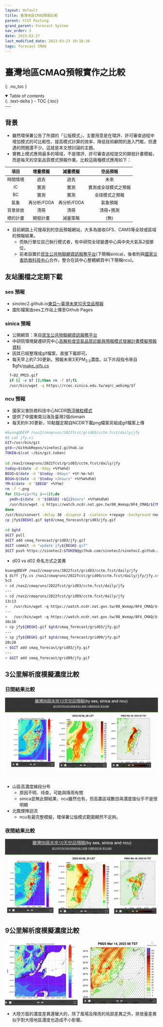```yaml
---
layout: default
title: 臺灣地區CMAQ預報比較
parent: FCST Posting
grand_parent: Forecast System
nav_order: 3
date: 2023-03-27
last_modified_date: 2023-03-23 10:18:38
tags: forecast CMAQ
---
```


# 臺灣地區CMAQ預報實作之比較

{: .no_toc }

<details open markdown="block">
  <summary>
    Table of contents
  </summary>
  {: .text-delta }
- TOC
{:toc}
</details>
---

## 背景

- 雖然環保署公告了所謂的「公版模式」，主要用意是在環評、許可審查過程中增加模式的可比較性、提高模式計算的效率、降低技術顧問的進入門檻，但遭遇的問題還不少。這就是本文想討論的主題。
- 實務上模式應用最多的場域，不是環評、許可審查過程提交的開發計畫模擬，而是每天的空氣品質模式預報作業。比較這兩種模式應用如下：

項目|增量模擬|減量模擬|空品預報
:-:|:-:|:-:|:-:
時間情境|過去|過去|未來
IC|實測|實測|實測或全球模式之預報
BC|實測|實測|全球模式之預報
氣象|再分析/FDDA|再分析/FDDA|氣象預報
背景排放|清冊|清冊|清冊+預測
標的計畫|開發計畫|減量策略|(無)

- 目前網路上可搜尋到的空品預報網站，大多為接收GFS、CAMS等全球或區域的預報結果。
  - 而執行單位自己執行模式者，有中研院全球變遷中心與中央大氣系2個單位，
  - 前者設置於[民生公共物聯網資訊服務平台][CivilIot](下簡稱sinica)，後者則與[國家災害防救科技中心][NCDR]合作，整合在該中心整體網頁中(下簡稱ncu)。

## 友站圖檔之定期下載

### ses 預報

- sinotec2.github.io[東亞～臺灣未來10天空品預報](https://sinotec2.github.io/cmaq_forecast/index03.html)
- 圖形檔案由ses工作站上傳至Github Pages

### sinica 預報

- 公開網頁：來自[民生公共物聯網資訊服務平台][CivilIot]
- 中研院環境變遷研究中心[高解析度空氣品質診斷與預報模式發展計畫模擬預報資料](https://ci.taiwan.gov.tw/dsp/forcast_air.aspx)
- 因其已經整理成gif檔案，直接下載即可。
- 每天早上約7:30更新。預報未來3天PM<sub>2.5</sub>濃度。以下片段指令來自$gfs/[make_gifs.cs](PostProcess/15.make_gifs.md)

```bash
  f=D2_PM25.gif
  if [[ -e $f ]];then rm -f $f;fi
  /usr/bin/wget -q https://rcec.sinica.edu.tw/aqrc_webimg/$f
```

### ncu 預報

- 國家災害防救科技中心NCDR[懸浮微粒模式](https://watch.ncdr.nat.gov.tw/watch_cmaq)
- 提供了中國東南沿海及臺灣2個domain
- 每天約9:30更新，10點鐘定期自NCDR下載png檔案另組成gif檔案上傳

```bash
#kuang@DEVP /nas2/cmaqruns/2022fcst/grid03/cctm.fcst/daily/jfy
#$ cat jfy.cs
GIT=/usr/bin/git
gtd=~/GitHubRepos/sinotec2.github.io
TOKEN=$(cat ~/bin/git.token)

cd /nas2/cmaqruns/2022fcst/grid03/cctm.fcst/daily/jfy
today=$(date -d -0day +%Y%m%d)
BEGD=$(date -d "$today -0days" +%Y-%m-%d)
BEGH=$(date -d "$today +2hours" +%Y%m%d%H)
YM=$(date -d "$BEGD" +%Y%m)
rm -f *.png
for ((i=4;i<76; i+=1));do
  ymdh=$(date -d "${BEGD} +${i}hours" +%Y%m%d%H)
  /usr/bin/wget -q https://watch.ncdr.nat.gov.tw/00_Wxmap/8F4_CMAQ/${YM}/${BEGH}/ncdr-PM25_d03_$ymdh.png
done
/usr/bin/convert -delay 30 -dispose 2 -coalesce +repage -background none *.png jfy${BEGH}.gif
cp jfy${BEGH}.gif $gtd/cmaq_forecast/grid03/jfy.gif

cd $gtd
$GIT pull
$GIT add cmaq_forecast/grid03/jfy.gif
$GIT commit -m "update jfy${BEGH}.gif"
$GIT push https://sinotec2:$TOKEN@github.com/sinotec2/sinotec2.github.io.git master >> ~/bat.log
```

- d03 vs d02 命名方式之差異

```bash
kuang@DEVP /nas2/cmaqruns/2022fcst/grid03/cctm.fcst/daily/jfy
$ diff jfy.cs /nas2/cmaqruns/2022fcst/grid09/cctm.fcst/daily/jfy/jfy.cs
5c5
< cd /nas2/cmaqruns/2022fcst/grid03/cctm.fcst/daily/jfy
---
> cd /nas2/cmaqruns/2022fcst/grid09/cctm.fcst/daily/jfy
13c13
<   /usr/bin/wget -q https://watch.ncdr.nat.gov.tw/00_Wxmap/8F4_CMAQ/${YM}/${BEGH}/ncdr-PM25_d03_$ymdh.png
---
>   /usr/bin/wget -q https://watch.ncdr.nat.gov.tw/00_Wxmap/8F4_CMAQ/${YM}/${BEGH}/ncdr-PM25_d02_$ymdh.png
16c16
< cp jfy${BEGH}.gif $gtd/cmaq_forecast/grid03/jfy.gif
---
> cp jfy${BEGH}.gif $gtd/cmaq_forecast/grid09/jfy.gif
20c20
< $GIT add cmaq_forecast/grid03/jfy.gif
---
> $GIT add cmaq_forecast/grid09/jfy.gif
```

## 3公里解析度模擬濃度比較

### 日間結果比較

![messageImage_1678169355957.jpg](https://raw.githubusercontent.com/sinotec2/Focus-on-Air-Quality/main/assets/images/messageImage_1678169355957.jpg)

- 山區高濃度線段分布
  - 原因不明、待查，可能與降雨有關
  - sinica並無此類結果，ncu雖然也有，但高農區域數目與濃度值似乎不是很明顯
- 北飄煙陣迴流
  - ncu有最完整模擬，環保署公版模式範圍顯然不足夠。

### 夜間結果比較

![messageImage_1678170307529.jpg](https://raw.githubusercontent.com/sinotec2/Focus-on-Air-Quality/main/assets/images/messageImage_1678170307529.jpg)

## 9公里解析度模擬濃度比較

![](https://github.com/sinotec2/FAQ/raw/main/attachments/2023-03-11-11.09.38.png)

- 大陸方面的濃度差異還蠻大的，除了風場及降雨的局部差異之外，排放量差異似乎對大陸地區濃度也造成不小影響。
  
[CivilIot]: https://ci.taiwan.gov.tw/dsp/index.aspx "民生公共物聯網資訊服務平台"
[NCDR]: https://www.ncdr.nat.gov.tw/ "行政法人國家災害防救科技中心"
